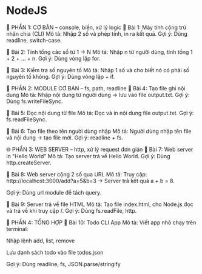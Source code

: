 # NodeJS

🧠 PHẦN 1: CƠ BẢN – console, biến, xử lý logic
🔸 Bài 1: Máy tính cộng trừ nhân chia (CLI)
Mô tả: Nhập 2 số và phép tính, in ra kết quả.
Gợi ý: Dùng readline, switch-case.

🔸 Bài 2: Tính tổng các số từ 1 → N
Mô tả: Nhập n từ người dùng, tính tổng 1 + 2 + ... + n.
Gợi ý: Dùng vòng lặp for.

🔸 Bài 3: Kiểm tra số nguyên tố
Mô tả: Nhập 1 số và cho biết nó có phải số nguyên tố không.
Gợi ý: Dùng vòng lặp + if.

📂 PHẦN 2: MODULE CƠ BẢN – fs, path, readline
🔸 Bài 4: Tạo file ghi nội dung
Mô tả: Nhập nội dung từ người dùng → lưu vào file output.txt.
Gợi ý: Dùng fs.writeFileSync.

🔸 Bài 5: Đọc nội dung từ file
Mô tả: Đọc và in nội dung file output.txt.
Gợi ý: fs.readFileSync.

🔸 Bài 6: Tạo file theo tên người dùng nhập
Mô tả: Người dùng nhập tên file và nội dung → tạo file mới.
Gợi ý: readline + fs.

🌐 PHẦN 3: WEB SERVER – http, xử lý request đơn giản
🔸 Bài 7: Web server in "Hello World"
Mô tả: Tạo server trả về Hello World.
Gợi ý: Dùng http.createServer.

🔸 Bài 8: Web server cộng 2 số qua URL
Mô tả: Truy cập:
http://localhost:3000/add?a=5&b=3
→ Server trả kết quả a + b = 8.

Gợi ý: Dùng url module để tách query.

🔸 Bài 9: Server trả về file HTML
Mô tả: Tạo file index.html, cho Node.js đọc và trả về khi truy cập /.
Gợi ý: Dùng fs.readFile, http.

🧪 PHẦN 4: TỔNG HỢP
🔸 Bài 10: Todo CLI App
Mô tả: Viết app nhỏ chạy trên terminal:

Nhập lệnh add, list, remove

Lưu danh sách todo vào file todos.json

Gợi ý: Dùng readline, fs, JSON.parse/stringify

